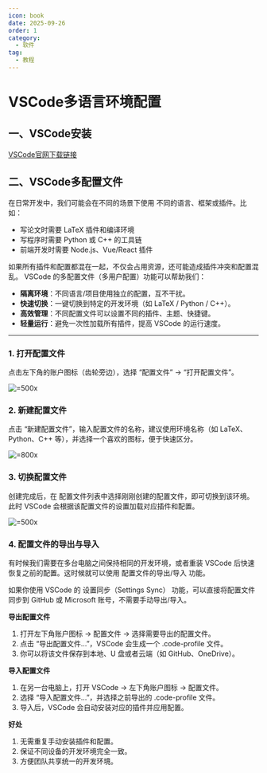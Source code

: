 ```yaml
---
icon: book
date: 2025-09-26
order: 1
category:
  - 软件
tag:
  - 教程
---
```


# VSCode多语言环境配置

## 一、VSCode安装

[VSCode官网下载链接](https://code.visualstudio.com/Download)

## 二、VSCode多配置文件

在日常开发中，我们可能会在不同的场景下使用 不同的语言、框架或插件。比如：

- 写论文时需要 LaTeX 插件和编译环境
- 写程序时需要 Python 或 C++ 的工具链
- 前端开发时需要 Node.js、Vue/React 插件

如果所有插件和配置都混在一起，不仅会占用资源，还可能造成插件冲突和配置混乱。
VSCode 的多配置文件（多用户配置）功能可以帮助我们：

- **隔离环境**：不同语言/项目使用独立的配置，互不干扰。
- **快速切换**：一键切换到特定的开发环境（如 LaTeX / Python / C++）。
- **高效管理**：不同配置文件可以设置不同的插件、主题、快捷键。
- **轻量运行**：避免一次性加载所有插件，提高 VSCode 的运行速度。

---

### 1. 打开配置文件

点击左下角的账户图标（齿轮旁边），选择 “配置文件” → “打开配置文件”。

![ =500x](\img\配置文件.png)

### 2. 新建配置文件

点击 “新建配置文件”，输入配置文件的名称，建议使用环境名称（如 LaTeX、Python、C++ 等），并选择一个喜欢的图标，便于快速区分。

![ =800x](\img\新建配置文件.png)

### 3. 切换配置文件

创建完成后，在 配置文件列表中选择刚刚创建的配置文件，即可切换到该环境。此时 VSCode 会根据该配置文件的设置加载对应插件和配置。

![ =500x](\img\选择配置文件.png)


### 4. 配置文件的导出与导入

有时候我们需要在多台电脑之间保持相同的开发环境，或者重装 VSCode 后快速恢复之前的配置。这时候就可以使用 配置文件的导出/导入 功能。

如果你使用 VSCode 的 设置同步（Settings Sync） 功能，可以直接将配置文件同步到 GitHub 或 Microsoft 账号，不需要手动导出/导入。

**导出配置文件**

1. 打开左下角账户图标 → 配置文件 → 选择需要导出的配置文件。
2. 点击 “导出配置文件…”，VSCode 会生成一个 .code-profile 文件。
3. 你可以将该文件保存到本地、U 盘或者云端（如 GitHub、OneDrive）。

**导入配置文件**

1. 在另一台电脑上，打开 VSCode → 左下角账户图标 → 配置文件。
2. 选择 “导入配置文件…”，并选择之前导出的 .code-profile 文件。
3. 导入后，VSCode 会自动安装对应的插件并应用配置。

**好处**

1. 无需重复手动安装插件和配置。
2. 保证不同设备的开发环境完全一致。
3. 方便团队共享统一的开发环境。
